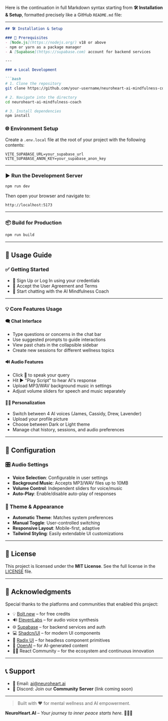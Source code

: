 Here is the continuation in full Markdown syntax starting from **🛠️ Installation & Setup**, formatted precisely like a GitHub `README.md` file:

---

````markdown
## 🛠️ Installation & Setup

### 🔧 Prerequisites
- [Node.js](https://nodejs.org/) v18 or above
- npm or yarn as a package manager
- A [Supabase](https://supabase.com) account for backend services

---

### ⚙️ Local Development

```bash
# 1. Clone the repository
git clone https://github.com/your-username/neuroheart-ai-mindfulness-coach.git

# 2. Navigate into the directory
cd neuroheart-ai-mindfulness-coach

# 3. Install dependencies
npm install
````

### 🌐 Environment Setup

Create a `.env.local` file at the root of your project with the following contents:

```env
VITE_SUPABASE_URL=your_supabase_url
VITE_SUPABASE_ANON_KEY=your_supabase_anon_key
```

---

### ▶️ Run the Development Server

```bash
npm run dev
```

Then open your browser and navigate to:

```
http://localhost:5173
```

---

### 📦 Build for Production

```bash
npm run build
```

---

## 🎯 Usage Guide

### ✅ Getting Started

* 📝 Sign Up or Log In using your credentials
* 📜 Accept the User Agreement and Terms
* 💬 Start chatting with the AI Mindfulness Coach

---

### 💡 Core Features Usage

#### 🗨️ Chat Interface

* Type questions or concerns in the chat bar
* Use suggested prompts to guide interactions
* View past chats in the collapsible sidebar
* Create new sessions for different wellness topics

#### 🔊 Audio Features

* Click 🎤 to speak your query
* Hit ▶️ "Play Script" to hear AI's response
* Upload MP3/WAV background music in settings
* Adjust volume sliders for speech and music separately

#### 🧑‍🎨 Personalization

* Switch between 4 AI voices (James, Cassidy, Drew, Lavender)
* Upload your profile picture
* Choose between Dark or Light theme
* Manage chat history, sessions, and audio preferences

---

## 🔧 Configuration

### 🎛️ Audio Settings

* **Voice Selection**: Configurable in user settings
* **Background Music**: Accepts MP3/WAV files up to 10MB
* **Volume Control**: Independent sliders for voice/music
* **Auto-Play**: Enable/disable auto-play of responses

### 🎨 Theme & Appearance

* **Automatic Theme**: Matches system preferences
* **Manual Toggle**: User-controlled switching
* **Responsive Layout**: Mobile-first, adaptive
* **Tailwind Styling**: Easily extendable UI customizations

---

## 📄 License

This project is licensed under the **MIT License**. See the full license in the [LICENSE](./LICENSE) file.

---

## 🙏 Acknowledgments

Special thanks to the platforms and communities that enabled this project:

* 💡 [Bolt.new](https://bolt.new) – for free credits
* 🔊 [ElevenLabs](https://www.elevenlabs.io) – for audio voice synthesis
* 🌐 [Supabase](https://supabase.com) – for backend services and auth
* 💻 [Shadcn/UI](https://ui.shadcn.com) – for modern UI components
* 🧱 [Radix UI](https://www.radix-ui.com) – for headless component primitives
* 🤖 [OpenAI](https://openai.com) – for AI-generated content
* 🧑‍💻 React Community – for the ecosystem and continuous innovation

---

## 📞 Support

* 📧 Email: [ai@neuroheart.ai](mailto:ai@neuroheart.ai)
* 💬 Discord: Join our **Community Server** (link coming soon)

---

> Built with ❤️ for mental wellness and AI empowerment.

**NeuroHeart.AI** – *Your journey to inner peace starts here.* 🧘‍♀️✨
